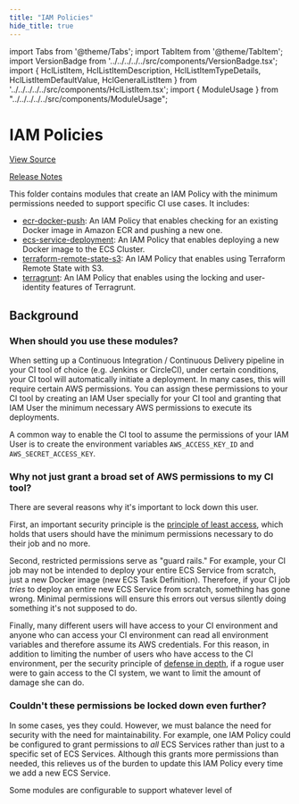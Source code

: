 ```yaml
---
title: "IAM Policies"
hide_title: true
---
```


import Tabs from '@theme/Tabs';
import TabItem from '@theme/TabItem';
import VersionBadge from '../../../../../src/components/VersionBadge.tsx';
import { HclListItem, HclListItemDescription, HclListItemTypeDetails, HclListItemDefaultValue, HclGeneralListItem } from '../../../../../src/components/HclListItem.tsx';
import { ModuleUsage } from "../../../../../src/components/ModuleUsage";

<VersionBadge repoTitle="CI Modules" version="0.52.12" lastModifiedVersion="0.52.3"/>

# IAM Policies

<a href="https://github.com/gruntwork-io/terraform-aws-ci/tree/v0.52.12/modules/iam-policies" className="link-button" title="View the source code for this module in GitHub.">View Source</a>

<a href="https://github.com/gruntwork-io/terraform-aws-ci/releases/tag/v0.52.3" className="link-button" title="Release notes for only versions which impacted this module.">Release Notes</a>

This folder contains modules that create an IAM Policy with the minimum permissions needed to support specific CI use
cases. It includes:

*   [ecr-docker-push](https://github.com/gruntwork-io/terraform-aws-ci/tree/v0.52.12/modules/iam-policies/ecr-docker-push): An IAM Policy that enables checking for an existing Docker image in Amazon ECR and pushing a new one.
*   [ecs-service-deployment](https://github.com/gruntwork-io/terraform-aws-ci/tree/v0.52.12/modules/iam-policies/ecs-service-deployment): An IAM Policy that enables deploying a new Docker image to the ECS Cluster.
*   [terraform-remote-state-s3](https://github.com/gruntwork-io/terraform-aws-ci/tree/v0.52.12/modules/iam-policies/terraform-remote-state-s3): An IAM Policy that enables using Terraform Remote State with S3.
*   [terragrunt](https://github.com/gruntwork-io/terraform-aws-ci/tree/v0.52.12/modules/iam-policies/terragrunt): An IAM Policy that enables using the locking and user-identity features of Terragrunt.

## Background

### When should you use these modules?

When setting up a Continuous Integration / Continuous Delivery pipeline in your CI tool of choice (e.g. Jenkins or
CircleCI), under certain conditions, your CI tool will automatically initiate a deployment. In many cases, this will
require certain AWS permissions. You can assign these permissions to your CI tool by creating an IAM User specially for
your CI tool and granting that IAM User the minimum necessary AWS permissions to execute its deployments.

A common way to enable the CI tool to assume the permissions of your IAM User is to create the environment variables
`AWS_ACCESS_KEY_ID` and `AWS_SECRET_ACCESS_KEY`.

### Why not just grant a broad set of AWS permissions to my CI tool?

There are several reasons why it's important to lock down this user.

First, an important security principle is the [principle of least access](https://en.wikipedia.org/wiki/Principle_of_least_privilege),
which holds that users should have the minimum permissions necessary to do their job and no more.

Second, restricted permissions serve as "guard rails." For example, your CI job may not be intended to deploy your entire
ECS Service from scratch, just a new Docker image (new ECS Task Definition). Therefore, if your CI job *tries* to
deploy an entire new ECS Service from scratch, something has gone wrong. Minimal permissions will ensure this errors out
versus silently doing something it's not supposed to do.

Finally, many different users will have access to your CI environment and anyone who can access your CI environment can
read all environment variables and therefore assume its AWS credentials. For this reason, in addition to limiting the
number of users who have access to the CI environment, per the security principle of [defense in depth](https://en.wikipedia.org/wiki/Defense_in_depth_\(computing\)), if a rogue user were to gain access to the CI system, we
want to limit the amount of damage she can do.

### Couldn't these permissions be locked down even further?

In some cases, yes they could. However, we must balance the need for security with the need for maintainability. For
example, one IAM Policy could be configured to grant permissions to *all* ECS Services rather than just to a specific set
of ECS Services. Although this grants more permissions than needed, this relieves us of the burden to update this IAM
Policy every time we add a new ECS Service.

Some modules are configurable to support whatever level of


<!-- ##DOCS-SOURCER-START
{
  "originalSources": [
    "https://github.com/gruntwork-io/terraform-aws-ci/tree/v0.52.12/modules/iam-policies/readme.md",
    "https://github.com/gruntwork-io/terraform-aws-ci/tree/v0.52.12/modules/iam-policies/variables.tf",
    "https://github.com/gruntwork-io/terraform-aws-ci/tree/v0.52.12/modules/iam-policies/outputs.tf"
  ],
  "sourcePlugin": "module-catalog-api",
  "hash": "29dbd88485974a5cd2f3823bab4b185a"
}
##DOCS-SOURCER-END -->
